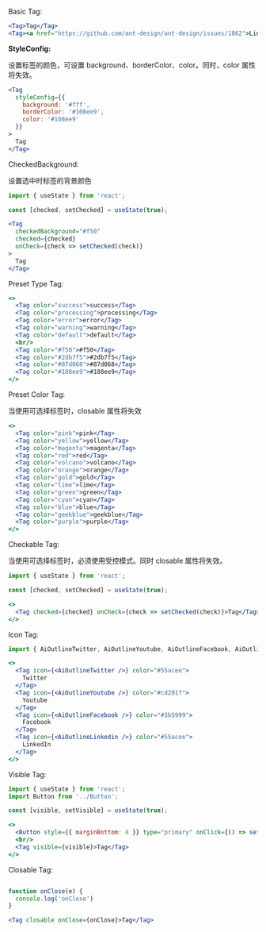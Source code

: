 Basic Tag:

```jsx
<Tag>Tag</Tag>
<Tag><a href="https://github.com/ant-design/ant-design/issues/1862">Link</a></Tag>
```
**StyleConfig:**

设置标签的颜色，可设置 background、borderColor、color。同时，color 属性将失效。

```jsx
<Tag
  styleConfig={{
    background: '#fff',
    borderColor: '#108ee9',
    color: '#108ee9'
  }}
>
  Tag
</Tag>
```
CheckedBackground:

设置选中时标签的背景颜色

```jsx
import { useState } from 'react';

const [checked, setChecked] = useState(true);

<Tag
  checkedBackground="#f50"
  checked={checked}
  onCheck={check => setChecked(check)}
>
  Tag
</Tag>
```
Preset Type Tag:

```jsx
<>
  <Tag color="success">success</Tag>
  <Tag color="processing">processing</Tag>
  <Tag color="error">error</Tag>
  <Tag color="warning">warning</Tag>
  <Tag color="default">default</Tag>
  <br/>
  <Tag color="#f50">#f50</Tag>
  <Tag color="#2db7f5">#2db7f5</Tag>
  <Tag color="#87d068">#87d068</Tag>
  <Tag color="#108ee9">#108ee9</Tag>
</>
```
Preset Color Tag:

当使用可选择标签时，closable 属性将失效

```jsx
<>
  <Tag color="pink">pink</Tag>
  <Tag color="yellow">yellow</Tag>
  <Tag color="magenta">magenta</Tag>
  <Tag color="red">red</Tag>
  <Tag color="volcano">volcano</Tag>
  <Tag color="orange">orange</Tag>
  <Tag color="gold">gold</Tag>
  <Tag color="lime">lime</Tag>
  <Tag color="green">green</Tag>
  <Tag color="cyan">cyan</Tag>
  <Tag color="blue">blue</Tag>
  <Tag color="geekblue">geekblue</Tag>
  <Tag color="purple">purple</Tag>
</>
```
Checkable Tag:

当使用可选择标签时，必须使用受控模式。同时 closable 属性将失效。

```jsx
import { useState } from 'react';

const [checked, setChecked] = useState(true);

<>
  <Tag checked={checked} onCheck={check => setChecked(check)}>Tag</Tag>
</>
```
Icon Tag:

```jsx
import { AiOutlineTwitter, AiOutlineYoutube, AiOutlineFacebook, AiOutlineLinkedin } from 'react-icons/ai';

<>
  <Tag icon={<AiOutlineTwitter />} color="#55acee">
    Twitter
  </Tag>
  <Tag icon={<AiOutlineYoutube />} color="#cd201f">
    Youtube
  </Tag>
  <Tag icon={<AiOutlineFacebook />} color="#3b5999">
    Facebook
  </Tag>
  <Tag icon={<AiOutlineLinkedin />} color="#55acee">
    LinkedIn
  </Tag>
</>
```
Visible Tag:

```jsx
import { useState } from 'react';
import Button from '../Button';

const [visible, setVisible] = useState(true);

<>
  <Button style={{ marginBottom: 8 }} type="primary" onClick={() => setVisible(!visible)}>Toggle Visible</Button>
  <br/>
  <Tag visible={visible}>Tag</Tag>
</>
```
Closable Tag:

```jsx

function onClose(e) {
  console.log('onClose')
}

<Tag closable onClose={onClose}>Tag</Tag>
```
